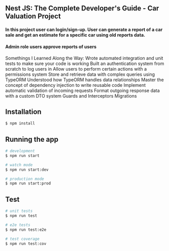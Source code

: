 
## Nest JS: The Complete Developer's Guide - Car Valuation Project </p>

<h4>In this project user can login/sign-up. User can generate a report of a car sale and get an estimate for a specific car using old reports data.</h1>
<h4>Admin role users approve reports of users</h1>

<p>
Somethings I Learned Along the Way: 
Wrote automated integration and unit tests to make sure your code is working
Built an authentication system from scratch to log users in
Allow users to perform certain actions with a permissions system
Store and retrieve data with complex queries using TypeORM
Understood how TypeORM handles data relationships
Master the concept of dependency injection to write reusable code
Implement automatic validation of incoming requests
Format outgoing response data with a custom DTO system
Guards and Interceptors
Migrations
</p>

## Installation

```bash
$ npm install
```

## Running the app

```bash
# development
$ npm run start

# watch mode
$ npm run start:dev

# production mode
$ npm run start:prod
```

## Test

```bash
# unit tests
$ npm run test

# e2e tests
$ npm run test:e2e

# test coverage
$ npm run test:cov
```

